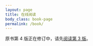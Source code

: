 ```yaml
---
layout: page
title: 在线阅读
body_class: book-page
permalink: /book/
---
```


原书第 4 版正在修订中，请先[阅读第 3 版](/rails42/ "Ruby on Rails 教程（原书第 3 版）")。
